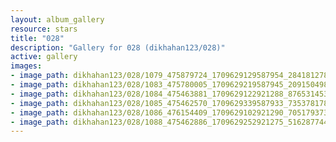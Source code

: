```yaml
---
layout: album_gallery
resource: stars
title: "028"
description: "Gallery for 028 (dikhahan123/028)"
active: gallery
images:
- image_path: dikhahan123/028/1079_475879724_1709629129587954_2841812786901664608_n.jpg
- image_path: dikhahan123/028/1083_475780005_1709629219587945_2091504988573195575_n.jpg
- image_path: dikhahan123/028/1084_475463881_1709629122921288_876531453059704248_n.jpg
- image_path: dikhahan123/028/1085_475462570_1709629339587933_7353781783886453274_n.jpg
- image_path: dikhahan123/028/1086_476154409_1709629102921290_7051793738297735356_n.jpg
- image_path: dikhahan123/028/1088_475462886_1709629252921275_5162877449017623751_n.jpg
---
```

